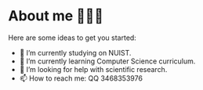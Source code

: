 # About me 🥰🥰🥰

Here are some ideas to get you started:

- 🔭 I’m currently studying on NUIST.
- 🌱 I’m currently learning Computer Science curriculum.
- 🤔 I’m looking for help with scientific research.
- 📫 How to reach me: QQ 3468353976

